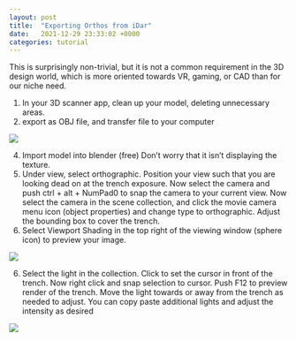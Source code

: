 ```yaml
---
layout: post
title:  "Exporting Orthos from iDar"
date:   2021-12-29 23:33:02 +0000
categories: tutorial
---
```


This is surprisingly non-trivial, but it is not a common requirement in the 3D design world, which is more oriented towards VR, gaming, or CAD than for our niche need. 
1. In your 3D scanner app, clean up your model, deleting unnecessary areas. 
2. export as OBJ file, and transfer file to your computer 


<img src="/assets/images/posts/12-29/Katz-crop.png" width="auto" height="auto" align="center"/>

4. Import model into blender (free) Don’t worry that it isn’t displaying the texture. 
5. Under view, select orthographic. Position your view such that you are looking dead on at the trench exposure. Now select the camera and push ctrl + alt + NumPad0 to snap the camera to your current view. Now select the camera in the scene collection, and click the movie camera menu icon (object properties) and change type to orthographic. Adjust the bounding box to cover the trench. 
6. Select Viewport Shading in the top right of the viewing window (sphere icon) to preview your image. 

<img src="/assets/images/posts/12-29/layout.png" width="auto" height="auto" align="center"/>

6. Select the light in the collection.  Click to set the cursor in front of the trench. Now right click and snap selection to cursor. Push F12 to preview render of the trench. Move the light towards or away from the trench as needed to adjust. You can copy paste additional lights and adjust the intensity as desired

<img src="/assets/images/posts/12-29/final.png" width="auto" height="auto" align="center"/>
